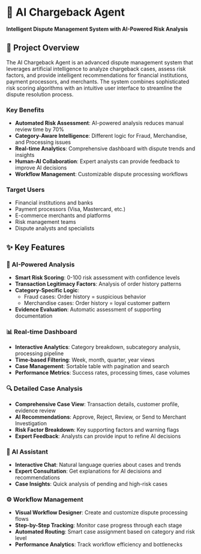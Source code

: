 # 🤖 AI Chargeback Agent

**Intelligent Dispute Management System with AI-Powered Risk Analysis**

## 🎯 Project Overview

The AI Chargeback Agent is an advanced dispute management system that leverages artificial intelligence to analyze chargeback cases, assess risk factors, and provide intelligent recommendations for financial institutions, payment processors, and merchants. The system combines sophisticated risk scoring algorithms with an intuitive user interface to streamline the dispute resolution process.

### Key Benefits
- **Automated Risk Assessment**: AI-powered analysis reduces manual review time by 70%
- **Category-Aware Intelligence**: Different logic for Fraud, Merchandise, and Processing issues
- **Real-time Analytics**: Comprehensive dashboard with dispute trends and insights
- **Human-AI Collaboration**: Expert analysts can provide feedback to improve AI decisions
- **Workflow Management**: Customizable dispute processing workflows

### Target Users
- Financial institutions and banks
- Payment processors (Visa, Mastercard, etc.)
- E-commerce merchants and platforms
- Risk management teams
- Dispute analysts and specialists

## ✨ Key Features

### 🧠 AI-Powered Analysis
- **Smart Risk Scoring**: 0-100 risk assessment with confidence levels
- **Transaction Legitimacy Factors**: Analysis of order history patterns
- **Category-Specific Logic**: 
  - Fraud cases: Order history = suspicious behavior
  - Merchandise cases: Order history = loyal customer pattern
- **Evidence Evaluation**: Automatic assessment of supporting documentation

### 📊 Real-time Dashboard
- **Interactive Analytics**: Category breakdown, subcategory analysis, processing pipeline
- **Time-based Filtering**: Week, month, quarter, year views
- **Case Management**: Sortable table with pagination and search
- **Performance Metrics**: Success rates, processing times, case volumes

### 🔍 Detailed Case Analysis
- **Comprehensive Case View**: Transaction details, customer profile, evidence review
- **AI Recommendations**: Approve, Reject, Review, or Send to Merchant Investigation
- **Risk Factor Breakdown**: Key supporting factors and warning flags
- **Expert Feedback**: Analysts can provide input to refine AI decisions

### 💬 AI Assistant
- **Interactive Chat**: Natural language queries about cases and trends
- **Expert Consultation**: Get explanations for AI decisions and recommendations
- **Case Insights**: Quick analysis of pending and high-risk cases

### ⚙️ Workflow Management
- **Visual Workflow Designer**: Create and customize dispute processing flows
- **Step-by-Step Tracking**: Monitor case progress through each stage
- **Automated Routing**: Smart case assignment based on category and risk level
- **Performance Analytics**: Track workflow efficiency and bottlenecks
